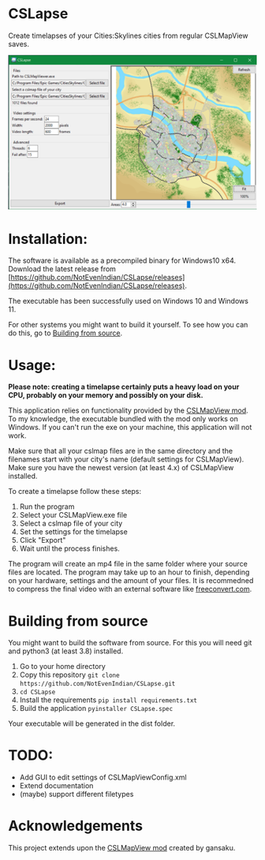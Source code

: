 # CSLapse
Create timelapses of your Cities:Skylines cities from regular CSLMapView saves.

![](./docs/media/screenshotv1.0.0.png "Screenshot of the app")

# Installation:
The software is available as a precompiled binary for Windows10 x64. Download the latest release from [https://github.com/NotEvenIndian/CSLapse/releases](https://github.com/NotEvenIndian/CSLapse/releases).

The executable has been successfully used on Windows 10 and Windows 11. 

For other systems you might want to build it yourself. To see how you can do this, go to [Building from source](#building-from-source).

# Usage:
**Please note: creating a timelapse certainly puts a heavy load on your CPU, probably on your memory and possibly on your disk.**

This application relies on functionality provided by the [CSLMapView mod](https://steamcommunity.com/sharedfiles/filedetails/?id=845665815). To my knowledge, the executable bundled with the mod only works on Windows. If you can't run the exe on your machine, this application will not work.

Make sure that all your cslmap files are in the same directory and the filenames start with your city's name (default settings for CSLMapView). Make sure you have the newest version (at least 4.x) of CSLMapView installed.

To create a timelapse follow these steps:
1. Run the program
2. Select your CSLMapView.exe file
3. Select a cslmap file of your city
4. Set the settings for the timelapse 
5. Click "Export"
6. Wait until the process finishes.

The program will create an mp4 file in the same folder where your source files are located.
The program may take up to an hour to finish, depending on your hardware, settings and the amount of your files.
It is recommedned to compress the final video with an external software like [freeconvert.com](https://www.freeconvert.com/video-compressor).

# Building from source
You might want to build the software from source. For this you will need git and python3 (at least 3.8) installed.
1. Go to your home directory
2. Copy this repository
```git clone https://github.com/NotEvenIndian/CSLapse.git```
3. ```cd CSLapse```
4. Install the requirements
```pip install requirements.txt```
5. Build the application
```pyinstaller CSLapse.spec```

Your executable will be generated in the dist folder.

# TODO:
* Add GUI to edit settings of CSLMapViewConfig.xml
* Extend documentation
* (maybe) support different filetypes

# Acknowledgements
This project extends upon the [CSLMapView mod](https://steamcommunity.com/sharedfiles/filedetails/?id=845665815) created by gansaku.
